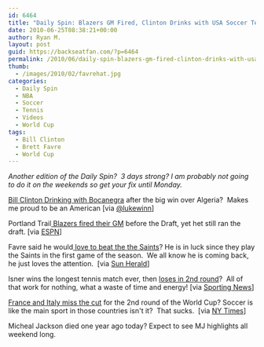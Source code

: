 ```yaml
---
id: 6464
title: "Daily Spin: Blazers GM Fired, Clinton Drinks with USA Soccer Team, Favre love to beat Saints"
date: 2010-06-25T08:38:21+00:00
author: Ryan M.
layout: post
guid: https://backseatfan.com/?p=6464
permalink: /2010/06/daily-spin-blazers-gm-fired-clinton-drinks-with-usa-soccer-team-favre-love-to-beat-saints/
thumb:
  - /images/2010/02/favrehat.jpg
categories:
  - Daily Spin
  - NBA
  - Soccer
  - Tennis
  - Videos
  - World Cup
tags:
  - Bill Clinton
  - Brett Favre
  - World Cup
---
```


<div class="entry">
  <p>
    <em>Another edition of the Daily Spin?  3 days strong? I am probably not going to do it on the weekends so get your fix until Monday.</em>
  </p>

  <p>
    <a href="http://twitpic.com/1zl4j1">Bill Clinton Drinking with Bocanegra</a> after the big win over Algeria?  Makes me proud to be an American [via <a href="http://twitpic.com/1zl4j1">@lukewinn</a>]
  </p>

  <p>
    Portland Trail<a href="http://sports.espn.go.com/nba/news/story?id=5325352"> Blazers fired their GM</a> before the Draft, yet het still ran the draft. [via <a href="http://sports.espn.go.com/nba/news/story?id=5325352">ESPN</a>]
  </p>

  <p>
    Favre said he would<a href="https://www.sunherald.com/2010/06/24/2286860/favre-still-mulling-a-return-for.html"> love to beat the the Saints</a>? He is in luck since they play the Saints in the first game of the season.  We all know he is coming back, he just loves the attention.  [via <a href="https://www.sunherald.com/2010/06/24/2286860/favre-still-mulling-a-return-for.html">Sun Herald</a>]
  </p>

  <p>
    Isner wins the longest tennis match ever, then <a href="https://www.sportingnews.com/tennis/article/2010-06-25/marathon-man-isner-loses-2nd-round-wimbledon">loses in 2nd round</a>?  All of that work for nothing, what a waste of time and energy! [via <a href="https://www.sportingnews.com/tennis/article/2010-06-25/marathon-man-isner-loses-2nd-round-wimbledon">Sporting News</a>]
  </p>

  <p>
    <a href="https://www.nytimes.com/2010/06/25/sports/soccer/25italydemise.html?src=mv">France and Italy miss the cut</a> for the 2nd round of the World Cup? Soccer is like the main sport in those countries isn't it?  That sucks.  [via <a href="https://www.nytimes.com/2010/06/25/sports/soccer/25italydemise.html?src=mv">NY Times</a>]
  </p>

  <p>
    Micheal Jackson died one year ago today? Expect to see MJ highlights all weekend long.
  </p>

  <p>
  </p>
</div>
